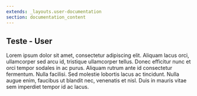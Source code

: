```yaml
---
extends: _layouts.user-documentation
section: documentation_content
---
```


## Teste - User

Lorem ipsum dolor sit amet, consectetur adipiscing elit. Aliquam lacus orci, ullamcorper sed arcu id, tristique ullamcorper tellus. Donec efficitur nunc et orci tempor sodales in ac purus. Aliquam rutrum ante id consectetur fermentum. Nulla facilisi. Sed molestie lobortis lacus ac tincidunt. Nulla augue enim, faucibus ut blandit nec, venenatis et nisl. Duis in mauris vitae sem imperdiet tempor id ac lacus.